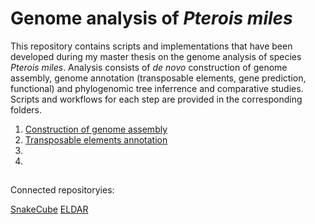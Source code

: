 # Genome analysis of *Pterois miles*
This repository contains scripts and implementations that have been developed during my master thesis on the genome analysis of species *Pterois miles*. Analysis consists of *de novo* construction of genome assembly, genome annotation (transposable elements, gene prediction, functional) and phylogenomic tree inferrence and comparative studies. Scripts and workflows for each step are provided in the corresponding folders.

1. [Construction of genome assembly](https://github.com/genomenerds/SnakeCube)
2. [Transposable elements annotation](https://github.com/ckitsoulis/Pterois-miles/tree/main/TE_annotation)
3.
4.

## 
Connected repositoryies:

[SnakeCube](https://github.com/genomenerds/SnakeCube)
[ELDAR](https://github.com/ckitsoulis/ELDAR)
